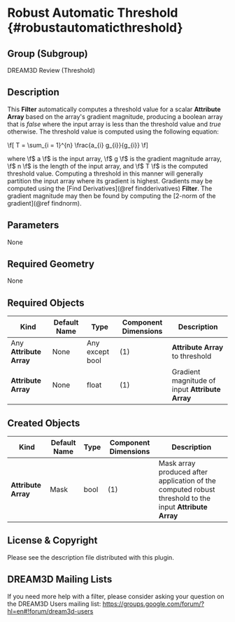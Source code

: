 Robust Automatic Threshold {#robustautomaticthreshold}
=============

## Group (Subgroup) ##
DREAM3D Review (Threshold)

## Description ##
This **Filter** automatically computes a threshold value for a scalar **Attribute Array** based on the array's gradient magnitude, producing a boolean array that is _false_ where the input array is less than the threshold value and _true_ otherwise.  The threshold value is computed using the following equation:

\f[ T = \sum_{i = 1}^{n} \frac{a_{i} g_{i}}{g_{i}} \f]

where \f$ a \f$ is the input array, \f$ g \f$ is the gradient magnitude array, \f$ n \f$ is the length of the input array, and \f$ T \f$ is the computed threshold value.  Computing a threshold in this manner will generally partition the input array where its gradient is highest.  Gradients may be computed using the [Find Derivatives](@ref findderivatives) **Filter**.  The gradient magnitude may then be found by computing the [2-norm of the gradient](@ref findnorm).

## Parameters ##

None

## Required Geometry ###

None

## Required Objects ##

| Kind | Default Name | Type | Component Dimensions | Description |
|------|--------------|------|----------------------|-------------|
| Any **Attribute Array** | None | Any except bool | (1) | **Attribute Array** to threshold |
| **Attribute Array** | None | float | (1) | Gradient magnitude of input **Attribute Array** |

## Created Objects ##

| Kind | Default Name | Type | Component Dimensions | Description |
|------|--------------|------|----------------------|-------------|
| **Attribute Array** | Mask | bool | (1) | Mask array produced after application of the computed robust threshold to the input **Attribute Array** |

## License & Copyright ##

Please see the description file distributed with this plugin.

## DREAM3D Mailing Lists ##

If you need more help with a filter, please consider asking your question on the DREAM3D Users mailing list:
https://groups.google.com/forum/?hl=en#!forum/dream3d-users